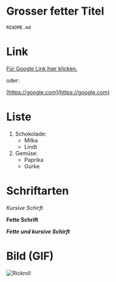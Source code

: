 # Grosser fetter Titel

`README.md`

<h1>Link</h1>

[Für Google Link hier klicken.](https://google.com)

oder:

[https://google.com](https://google.com)

<h1>Liste</h1>

<ol>
  <li>Schokolade: <ul>
      <li>Milka</li>
      <li>Lindt</li>
  </ul></li>
  <li>Gemüse: <ul>
      <li>Paprika</li>
      <li>Gurke</li>
  </ul></li>
</ol>

<h1>Schriftarten</h1>

*Kursive Schirft*

**Fette Schrift**

***Fette und kursive Schirft***

# Bild (GIF)

![Rickroll](https://c.tenor.com/VFFJ8Ei3C2IAAAAM/rickroll-rick.gif)
